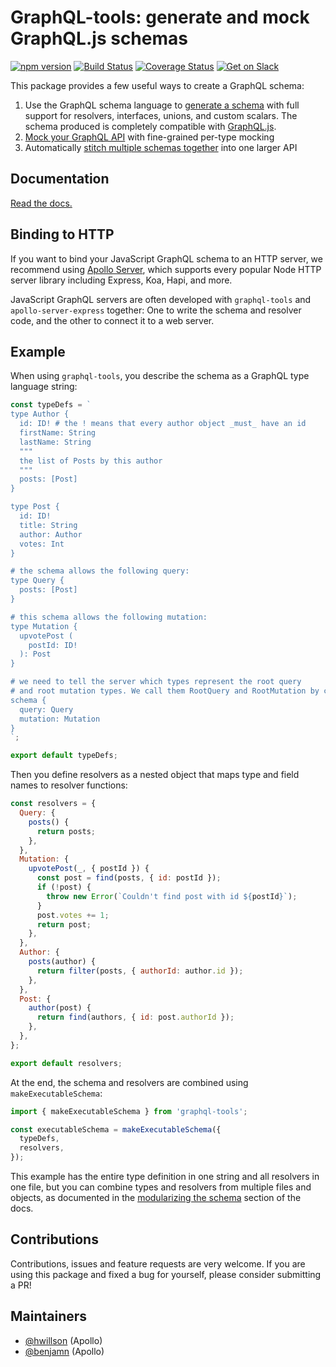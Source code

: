 # GraphQL-tools: generate and mock GraphQL.js schemas

[![npm version](https://badge.fury.io/js/graphql-tools.svg)](https://badge.fury.io/js/graphql-tools)
[![Build Status](https://travis-ci.org/apollographql/graphql-tools.svg?branch=master)](https://travis-ci.org/apollographql/graphql-tools)
[![Coverage Status](https://coveralls.io/repos/github/apollographql/graphql-tools/badge.svg?branch=master)](https://coveralls.io/github/apollographql/graphql-tools?branch=master)
[![Get on Slack](https://img.shields.io/badge/slack-join-orange.svg)](http://www.apollostack.com/#slack)

This package provides a few useful ways to create a GraphQL schema:

1. Use the GraphQL schema language to [generate a schema](https://www.apollographql.com/docs/graphql-tools/generate-schema.html) with full support for resolvers, interfaces, unions, and custom scalars. The schema produced is completely compatible with [GraphQL.js](https://github.com/graphql/graphql-js).
2. [Mock your GraphQL API](https://www.apollographql.com/docs/graphql-tools/mocking.html) with fine-grained per-type mocking
3. Automatically [stitch multiple schemas together](https://www.apollographql.com/docs/graphql-tools/schema-stitching.html) into one larger API

## Documentation

[Read the docs.](https://www.apollographql.com/docs/graphql-tools/)

## Binding to HTTP

If you want to bind your JavaScript GraphQL schema to an HTTP server, we recommend using [Apollo Server](https://github.com/apollographql/apollo-server/), which supports every popular Node HTTP server library including Express, Koa, Hapi, and more.

JavaScript GraphQL servers are often developed with `graphql-tools` and `apollo-server-express` together: One to write the schema and resolver code, and the other to connect it to a web server.

## Example

When using `graphql-tools`, you describe the schema as a GraphQL type language string:

```js
const typeDefs = `
type Author {
  id: ID! # the ! means that every author object _must_ have an id
  firstName: String
  lastName: String
  """
  the list of Posts by this author
  """
  posts: [Post]
}

type Post {
  id: ID!
  title: String
  author: Author
  votes: Int
}

# the schema allows the following query:
type Query {
  posts: [Post]
}

# this schema allows the following mutation:
type Mutation {
  upvotePost (
    postId: ID!
  ): Post
}

# we need to tell the server which types represent the root query
# and root mutation types. We call them RootQuery and RootMutation by convention.
schema {
  query: Query
  mutation: Mutation
}
`;

export default typeDefs;
```

Then you define resolvers as a nested object that maps type and field names to resolver functions:

```js
const resolvers = {
  Query: {
    posts() {
      return posts;
    },
  },
  Mutation: {
    upvotePost(_, { postId }) {
      const post = find(posts, { id: postId });
      if (!post) {
        throw new Error(`Couldn't find post with id ${postId}`);
      }
      post.votes += 1;
      return post;
    },
  },
  Author: {
    posts(author) {
      return filter(posts, { authorId: author.id });
    },
  },
  Post: {
    author(post) {
      return find(authors, { id: post.authorId });
    },
  },
};

export default resolvers;
```

At the end, the schema and resolvers are combined using `makeExecutableSchema`:

```js
import { makeExecutableSchema } from 'graphql-tools';

const executableSchema = makeExecutableSchema({
  typeDefs,
  resolvers,
});
```

This example has the entire type definition in one string and all resolvers in one file, but you can combine types and resolvers from multiple files and objects, as documented in the [modularizing the schema](https://www.apollographql.com/docs/graphql-tools/generate-schema.html#modularizing) section of the docs.

## Contributions

Contributions, issues and feature requests are very welcome. If you are using this package and fixed a bug for yourself, please consider submitting a PR!

## Maintainers

- [@hwillson](https://github.com/hwillson) (Apollo)
- [@benjamn](https://github.com/benjamn) (Apollo)

